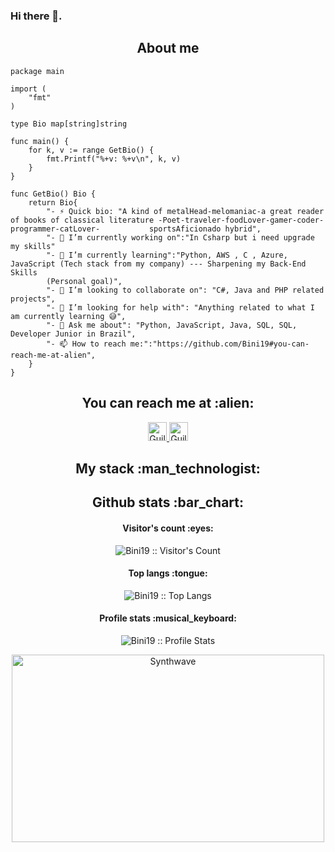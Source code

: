 ### Hi there 👋.

<h2 align="center">About me</h2>

```golang
package main

import (
	"fmt"
)

type Bio map[string]string

func main() {
	for k, v := range GetBio() {
		fmt.Printf("%+v: %+v\n", k, v)
	}
}

func GetBio() Bio {
	return Bio{
		"- ⚡ Quick bio: "A kind of metalHead-melomaniac-a great reader of books of classical literature -Poet-traveler-foodLover-gamer-coder-programmer-catLover-			sportsAficionado hybrid",
		"- 🔭 I’m currently working on":"In Csharp but i need upgrade my skills"
		"- 🌱 I’m currently learning":"Python, AWS , C , Azure, JavaScript (Tech stack from my company) --- Sharpening my Back-End Skills
		(Personal goal)",
		"- 👯 I’m looking to collaborate on": "C#, Java and PHP related projects",
		"- 🤔 I’m looking for help with": "Anything related to what I am currently learning 😅",
		"- 💬 Ask me about": "Python, JavaScript, Java, SQL, SQL, Developer Junior in Brazil",
		"- 📫 How to reach me:":"https://github.com/Bini19#you-can-reach-me-at-alien",
	}
}
```

<h2 align="center">You can reach me at :alien:</h2>

<p align="center">
  <a href="https://dev.to/Bini19">
    <img src="https://d2fltix0v2e0sb.cloudfront.net/dev-badge.svg" alt="Guilherme Bini's DEV Profile" height="30" width="30">
  </a>

  <a href="https://www.linkedin.com/in/guilherme-bini1910//">
    <img src="https://www.vectorlogo.zone/logos/linkedin/linkedin-icon.svg" alt="Guilherme Bini's LinkedIn Profile" height="30" width="30">
  </a>

<h2 align="center">My stack :man_technologist:</h2></p>

<h2 align="center">Github stats :bar_chart:</h2>

<h4 align="center">Visitor's count :eyes:</h4>

<p align="center"><img src="https://profile-counter.glitch.me/{Bini19}/count.svg" alt="Bini19 :: Visitor's Count" /></p>

<h4 align="center">Top langs :tongue:</h4>

<p align="center"><img src="https://github-readme-stats.vercel.app/api/top-langs/?username=Bini19&langs_count=10&theme=tokyonight&layout=compact" alt="Bini19 :: Top Langs" /></p>

<h4 align="center">Profile stats :musical_keyboard:</h4>

<p align="center"><img src="https://github-readme-stats.vercel.app/api?username=Bini19&show_icons=true&theme=synthwave" alt="Bini19 :: Profile Stats" /></p>

<p align="center"><img src="https://thumbs.gfycat.com/GoodnaturedFondGaur-size_restricted.gif" alt="Synthwave" height="300" width="500"></p>


